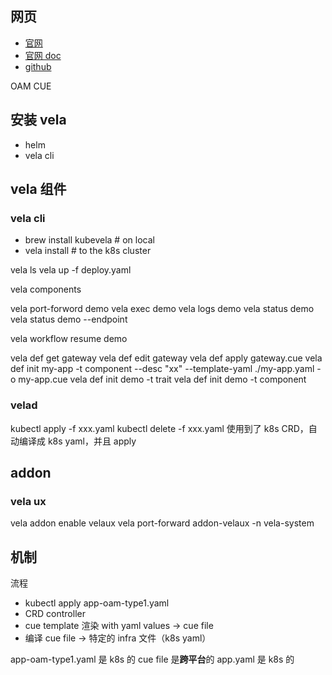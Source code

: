 
## 网页

- [官网](https://kubevela.io/)
- [官网 doc](https://kubevela.io/docs/)
- [github](https://github.com/kubevela/kubevela)

OAM
CUE

## 安装 vela

- helm
- vela cli

## vela 组件

### vela cli

- brew install kubevela # on local
- vela install # to the k8s cluster

vela ls
vela up -f deploy.yaml

vela components

vela port-forword demo
vela exec demo
vela logs demo
vela status demo
vela status demo --endpoint

vela workflow resume demo

vela def get gateway
vela def edit gateway
vela def apply gateway.cue
vela def init my-app -t component --desc "xx" --template-yaml ./my-app.yaml -o my-app.cue
vela def init demo -t trait
vela def init demo -t component

### velad

kubectl apply -f xxx.yaml
kubectl delete -f xxx.yaml
使用到了 k8s CRD，自动编译成 k8s yaml，并且 apply


## addon

### vela ux

vela addon enable velaux
vela port-forward addon-velaux -n vela-system

## 机制

流程
- kubectl apply app-oam-type1.yaml
- CRD controller
- cue template 渲染 with yaml values -> cue file
- 编译 cue file -> 特定的 infra 文件（k8s yaml）

app-oam-type1.yaml 是 k8s 的
cue file 是**跨平台**的
app.yaml 是 k8s 的
